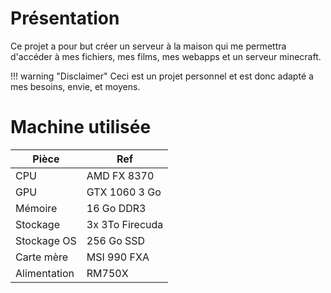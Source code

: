 # Présentation

Ce projet a pour but créer un serveur à la maison qui me permettra d'accéder à mes fichiers, mes films, mes webapps et un serveur minecraft.

!!! warning "Disclaimer"
    Ceci est un projet personnel et est donc adapté a mes besoins, envie, et moyens.

# Machine utilisée

| Pièce           | Ref             |
|-----------------|-----------------|
| CPU             | AMD FX 8370     |
| GPU             | GTX 1060 3 Go   |
| Mémoire         | 16 Go DDR3      |
| Stockage        | 3x 3To Firecuda |
| Stockage OS     | 256 Go SSD      |
| Carte mère      | MSI 990 FXA     |
| Alimentation    | RM750X          |


